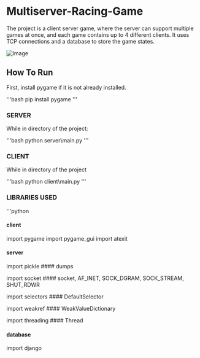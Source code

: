 # Multiserver-Racing-Game
The project is a client server game, where the server can support multiple games at once, and each game contains up to 4 different clients. It uses TCP connections and a database to store the game states.

![Image](https://github.com/PerfectionistAF/Multiserver-Racing-Game/assets/77901496/78ab9b6e-4b1b-4981-897f-8ef479b79621)

## How To Run

First, install pygame if it is not already installed.

'''bash
pip install pygame
'''

### SERVER

While in directory of the project:

'''bash
python server\main.py
'''

### CLIENT

While in directory of the project

'''bash
python client\main.py
'''


### LIBRARIES USED

'''python

#### client

import pygame
import pygame_gui
import atexit

#### server
import pickle #### dumps

import socket #### socket, AF_INET, SOCK_DGRAM, SOCK_STREAM, SHUT_RDWR

import selectors #### DefaultSelector

import weakref #### WeakValueDictionary

import threading #### Thread

#### database

import django
